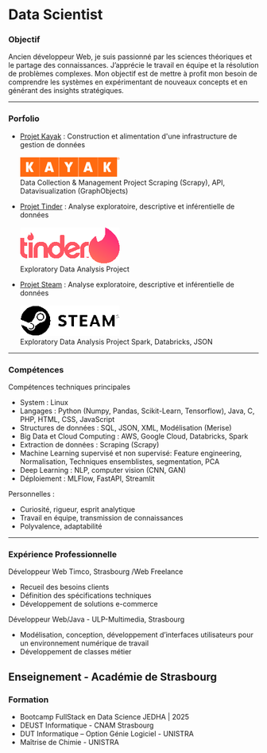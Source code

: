# Data Scientist

### Objectif

Ancien développeur Web, je suis passionné par les sciences théoriques et le partage des connaissances. J’apprécie le travail en équipe et la résolution de problèmes complexes. Mon objectif est de mettre à profit mon besoin de comprendre les systèmes en expérimentant de nouveaux concepts et en générant des insights stratégiques.

---

### Porfolio
<!-- [![Projet Kayak](/img/kayak-vector-logo.png)](https://github.com/Fabthenabab/kayak) -->
- [Projet Kayak](https://github.com/Fabthenabab/kayak) : Construction et alimentation d'une infrastructure de gestion de données</br></br>
  ![Projet Kayak](/img/kayak-vector-logo.png)</br>
  Data Collection & Management Project
  Scraping (Scrapy), API, Datavisualization (GraphObjects)

- [Projet Tinder](https://github.com/Fabthenabab/tinder) : Analyse exploratoire, descriptive et inférentielle de données</br></br>
  ![Projet Tinder](/img/Tinder-Symbole.png)</br>
  Exploratory Data Analysis Project
  
- [Projet Steam](https://github.com/Fabthenabab/steam) : Analyse exploratoire, descriptive et inférentielle de données</br></br>
  ![Projet Tinder](/img/Steam_2016_logo_black.png)</br>
  Exploratory Data Analysis Project
  Spark, Databricks, JSON
  
---

### Compétences 

Compétences techniques principales
- System : Linux
- Langages : Python (Numpy, Pandas, Scikit-Learn, Tensorflow), Java, C, PHP, HTML, CSS, JavaScript
- Structures de données : SQL, JSON, XML, Modélisation (Merise)
- Big Data et Cloud Computing : AWS, Google Cloud, Databricks, Spark
- Extraction de données : Scraping (Scrapy)
- Machine Learning supervisé et non supervisé: Feature engineering, Normalisation, Techniques ensemblistes, segmentation, PCA
- Deep Learning : NLP, computer vision (CNN, GAN)
- Déploiement : MLFlow, FastAPI, Streamlit

Personnelles :
- Curiosité, rigueur, esprit analytique
- Travail en équipe, transmission de connaissances
- Polyvalence, adaptabilité
---

### Expérience Professionnelle

Développeur Web Timco, Strasbourg /Web Freelance
- Recueil des besoins clients
- Définition des spécifications techniques
- Développement de solutions e-commerce

Développeur Web/Java - ULP-Multimedia, Strasbourg
- Modélisation, conception, développement d’interfaces utilisateurs pour un environnement numérique de travail
- Développement de classes métier

Enseignement - Académie de Strasbourg
---

### Formation

- Bootcamp FullStack en Data Science JEDHA | 2025
- DEUST Informatique - CNAM Strasbourg
- DUT Informatique – Option Génie Logiciel - UNISTRA
- Maîtrise de Chimie - UNISTRA



